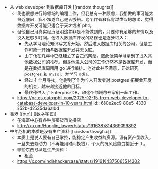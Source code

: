- 从 web developer 到数据库开发 [[random thoughts]]
	- 我也很想进行跨领域的编程工作，但我总有一种顾虑，我想做的事可能太贴近底层，我不知道自己是否够格。这个作者和我有过类似的想法，觉得数据库开发可能只适合于天才或者 phd。
	- 但他自己用真实经历证明这并非是不能做到的，只要你有足够的热情以及投入足够多时间。他进入数据库开发的路径也是逐步进入：
		- 先从学习理论知识写文章开始，然后进入数据库相关的公司，但是工作可能一开始与数据库开发并无关联。
		- 由于他在几年中已经建立了自己的网络，因此他简单得拿到了进入其他数据公司的推荐。但是他进入公司的工作仍然不是数据库开发，而是在数据库周围用 go 进行编排。他对此并不满意，开始研究 postgres 和 mysql，并学习 ddia。
		- 经过 4 个月寻找，他得到了作为个人开发者对 postgres 拓展做开发的机会，越来越接近他的目标。
		- 最终他进入了 EnterpriseDB，和这个领域的专家们一起工作。
	- https://notes.eatonphil.com/2025-02-15-from-web-developer-to-database-developer-in-10-years.html
	  id:: 680e2ec9-80e5-4330-852b-d2535da6a1bd
- 香港 [[otc]] [[数字移民]]
	- 在海富中心有各种加密货币兑换店
	- http://x.com/Honglin_lawyer/status/1916387814369099892
- 中年危机的本质是没有生产资料 [[random thoughts]]
	- 本质上是说人要有自己掌控，能稳定产生收益的资源。没有资产型收入，一旦失去劳动力（不再能用时间换钱），个人的抗风险能力接近于 0 。
	- 哪些东西可以是生产资料：
		- 租金
	- https://x.com/indiehackercase/status/1916104375065514302